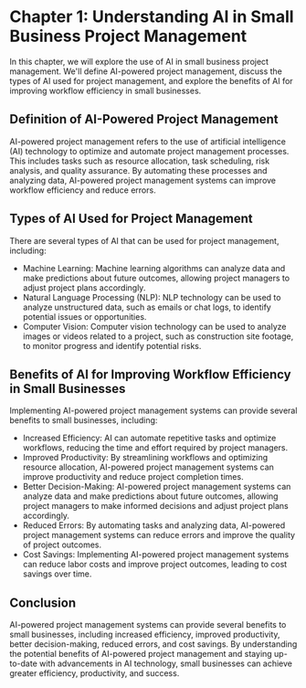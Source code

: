 Chapter 1: Understanding AI in Small Business Project Management
================================================================

In this chapter, we will explore the use of AI in small business project management. We'll define AI-powered project management, discuss the types of AI used for project management, and explore the benefits of AI for improving workflow efficiency in small businesses.

Definition of AI-Powered Project Management
-------------------------------------------

AI-powered project management refers to the use of artificial intelligence (AI) technology to optimize and automate project management processes. This includes tasks such as resource allocation, task scheduling, risk analysis, and quality assurance. By automating these processes and analyzing data, AI-powered project management systems can improve workflow efficiency and reduce errors.

Types of AI Used for Project Management
---------------------------------------

There are several types of AI that can be used for project management, including:

* Machine Learning: Machine learning algorithms can analyze data and make predictions about future outcomes, allowing project managers to adjust project plans accordingly.
* Natural Language Processing (NLP): NLP technology can be used to analyze unstructured data, such as emails or chat logs, to identify potential issues or opportunities.
* Computer Vision: Computer vision technology can be used to analyze images or videos related to a project, such as construction site footage, to monitor progress and identify potential risks.

Benefits of AI for Improving Workflow Efficiency in Small Businesses
--------------------------------------------------------------------

Implementing AI-powered project management systems can provide several benefits to small businesses, including:

* Increased Efficiency: AI can automate repetitive tasks and optimize workflows, reducing the time and effort required by project managers.
* Improved Productivity: By streamlining workflows and optimizing resource allocation, AI-powered project management systems can improve productivity and reduce project completion times.
* Better Decision-Making: AI-powered project management systems can analyze data and make predictions about future outcomes, allowing project managers to make informed decisions and adjust project plans accordingly.
* Reduced Errors: By automating tasks and analyzing data, AI-powered project management systems can reduce errors and improve the quality of project outcomes.
* Cost Savings: Implementing AI-powered project management systems can reduce labor costs and improve project outcomes, leading to cost savings over time.

Conclusion
----------

AI-powered project management systems can provide several benefits to small businesses, including increased efficiency, improved productivity, better decision-making, reduced errors, and cost savings. By understanding the potential benefits of AI-powered project management and staying up-to-date with advancements in AI technology, small businesses can achieve greater efficiency, productivity, and success.
